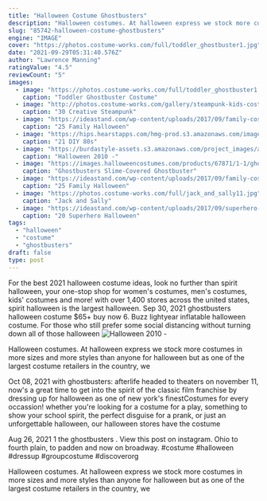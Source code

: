 ```yaml
---
title: "Halloween Costume Ghostbusters"
description: "Halloween costumes. At halloween express we stock more costumes in more sizes and more styles than anyone for halloween but as one of the largest costume retailers in the country, we"
slug: "85742-halloween-costume-ghostbusters"
engine: "IMAGE"
cover: "https://photos.costume-works.com/full/toddler_ghostbuster1.jpg"
date: "2021-09-29T05:31:40.576Z"
author: "Lawrence Manning"
ratingValue: "4.5"
reviewCount: "5"
images:
  - image: "https://photos.costume-works.com/full/toddler_ghostbuster1.jpg"
    caption: "Toddler Ghostbuster Costume"
  - image: "http://photos.costume-works.com/gallery/steampunk-kids-costumes.jpg"
    caption: "30 Creative Steampunk"
  - image: "https://ideastand.com/wp-content/uploads/2017/09/family-costumes/15-family-halloween-costume-diy-ideas.jpg"
    caption: "25 Family Halloween"
  - image: "https://hips.hearstapps.com/hmg-prod.s3.amazonaws.com/images/cosplayer-dressed-as-marty-mcfly-of-back-to-the-future-news-photo-824520798-1565026019.jpg?crop=1.00xw:0.925xh;0,0.0168xh&resize=480:*"
    caption: "21 DIY 80s"
  - image: "https://burdastyle-assets.s3.amazonaws.com/project_images/assets/000/150/726/finn_lego_darth_original.jpg?1288575493"
    caption: "Halloween 2010 -"
  - image: "https://images.halloweencostumes.com/products/67871/1-1/ghostbusters-child-slime-covered-ghostbuster-costu.jpg"
    caption: "Ghostbusters Slime-Covered Ghostbuster"
  - image: "https://ideastand.com/wp-content/uploads/2017/09/family-costumes/12-family-halloween-costume-diy-ideas.jpg"
    caption: "25 Family Halloween"
  - image: "https://photos.costume-works.com/full/jack_and_sally11.jpg"
    caption: "Jack and Sally"
  - image: "https://ideastand.com/wp-content/uploads/2017/09/superhero-costumes/19-superhero-halloween-costume-diy-ideas.jpg"
    caption: "20 Superhero Halloween"
tags:
  - "halloween"
  - "costume"
  - "ghostbusters"
draft: false
type: post
---
```


For the best 2021 halloween costume ideas, look no further than spirit halloween, your one-stop shop for women's costumes, men's costumes, kids' costumes and more! with over 1,400 stores across the united states, spirit halloween is the largest halloween. Sep 30, 2021 ghostbusters halloween costume $65+ buy now 6. Buzz lightyear inflatable halloween costume. For those who still prefer some social distancing without turning down all of those halloween
![Halloween 2010 -](https://burdastyle-assets.s3.amazonaws.com/project_images/assets/000/150/726/finn_lego_darth_original.jpg?1288575493 "Halloween 2010 -")

Halloween costumes. At halloween express we stock more costumes in more sizes and more styles than anyone for halloween but as one of the largest costume retailers in the country, we
<!--inArticleAds-->

<!--galleryOne-->

Oct 08, 2021 with ghostbusters: afterlife headed to theaters on november 11, now's a great time to get into the spirit of the classic film franchise by dressing up for halloween as one of new york's finestCostumes for every occassion! whether you're looking for a costume for a play, something to show your school spirit, the perfect disguise for a prank, or just an unforgettable halloween, our halloween stores have the costume
<!--inArticleAds-->

<!--galleryTwo-->

Aug 26, 2021 1 the ghostbusters . View this post on instagram.  Ohio to fourth plain, to padden and now on broadway. #costume #halloween #dressup #groupcostume #discoverorg
<!--galleryThree-->

Halloween costumes. At halloween express we stock more costumes in more sizes and more styles than anyone for halloween but as one of the largest costume retailers in the country, we